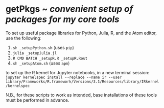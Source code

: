 # getPkgs ~ _convenient setup of packages for my core tools_

To set up useful package libraries for Python, Julia, R, and the Atom editor, use the following:

1. `sh _setupPython.sh` (uses `pip`)
2. `julia _setupJulia.jl`
3. `R CMD BATCH _setupR.R _setupR.Rout`
4. `sh _setupAtom.sh` (uses `apm`)

to set up the R kernel for Jupyter notebooks, in a new terminal session: 
`jupyter kernelspec install --replace --name ir --user Library/Frameworks/R.framework/Versions/3.1/Resources/library/IRkernel/kernelspec`

N.B., for these scripts to work as intended, base installations of these tools must be performed in advance.
